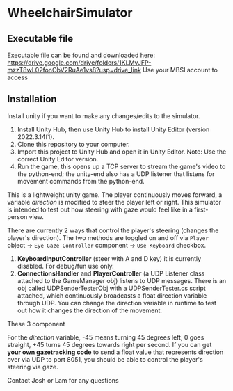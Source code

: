 # WheelchairSimulator
## Executable file 
Executable file can be found and downloaded here: https://drive.google.com/drive/folders/1KLMvJFP-mzzT8wL02fonObV2RuAe1vs8?usp=drive_link
Use your MBSI account to access

## Installation
Install unity if you want to make any changes/edits to the simulator.
1. Install Unity Hub, then use Unity Hub to install Unity Editor (version 2022.3.14f1).
2. Clone this repository to your computer.
3. Import this project to Unity Hub and open it in Unity Editor. Note: Use the correct Unity Editor version.
4. Run the game, this opens up a TCP server to stream the game's video to the python-end; the unity-end also has a UDP listener that listens for movement commands from the python-end.


This is a lightweight unity game. The player continuously moves forward, a variable _direction_ is modified to steer the player left or right.
This simulator is intended to test out how steering with gaze would feel like in a first-person view.

There are currently 2 ways that control the player's steering (changes the player's direction). The two methods are toggled on and off via `Player` object -> `Eye Gaze Controller` component -> `Use Keyboard` checkbox.

1. **KeyboardInputController** (steer with A and D key) it is currently disabled. For debug/fun use only.
2. **ConnectionsHandler** and **PlayerController** (a UDP Listener class attached to the GameManager obj) listens to UDP messages. There is an obj called UDPSenderTesterObj with a UDPSenderTester.cs script attached, which continuously broadcasts a float direction variable through UDP. You can change the direction variable in runtime to test out how it changes the direction of the movement.

These 3 component

For the _direction_ variable, -45 means turning 45 degrees left, 0 goes straight, +45 turns 45 degrees towards right per second.
If you can get **your own gazetracking code** to send a float value that represents direction over via UDP to port 8051, you should be able to control the player's steering via gaze.

Contact Josh or Lam for any questions
